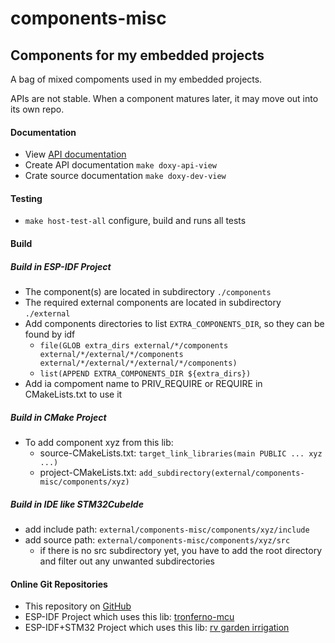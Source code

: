 # components-misc

## Components for my embedded projects

A bag of mixed compoments used in my embedded projects.

APIs are not stable. When a component matures later, it may move out into its own repo.


#### Documentation
   *  View [API documentation](https://zwiebert.github.io/components-misc) 
   *  Create API documentation `make doxy-api-view`
   *  Crate source documentation `make doxy-dev-view`

#### Testing  
   *  `make host-test-all`  configure, build and runs all tests

#### Build

#####  Build in ESP-IDF Project
   * The component(s) are located in subdirectory `./components`
   * The required external components are located in subdirectory `./external`
   * Add components directories to list `EXTRA_COMPONENTS_DIR`, so they can be found by idf
       * `file(GLOB extra_dirs external/*/components external/*/external/*/components external/*/external/*/external/*/components)`      
       * `list(APPEND EXTRA_COMPONENTS_DIR ${extra_dirs})`
   * Add ia compoment name to PRIV_REQUIRE or REQUIRE in CMakeLists.txt to use it

##### Build in CMake Project
 * To add component xyz from this lib:
    * source-CMakeLists.txt: `target_link_libraries(main PUBLIC ... xyz ...)`
    * project-CMakeLists.txt: `add_subdirectory(external/components-misc/components/xyz)`

##### Build in IDE like STM32CubeIde
 * add include path: `external/components-misc/components/xyz/include`
 * add source path: `external/components-misc/components/xyz/src`
    *  if there is no src subdirectory yet, you have to add the root directory and filter out any unwanted subdirectories


#### Online Git Repositories
   * This repository on [GitHub](https://github.com/zwiebert/components-misc.git)
   * ESP-IDF Project which uses this lib: [tronferno-mcu](https://github.com/zwiebert/tronferno-mcu.git)
   * ESP-IDF+STM32 Project which uses this lib: [rv garden irrigation](https://github.com/zwiebert/irrigation_control.git)

